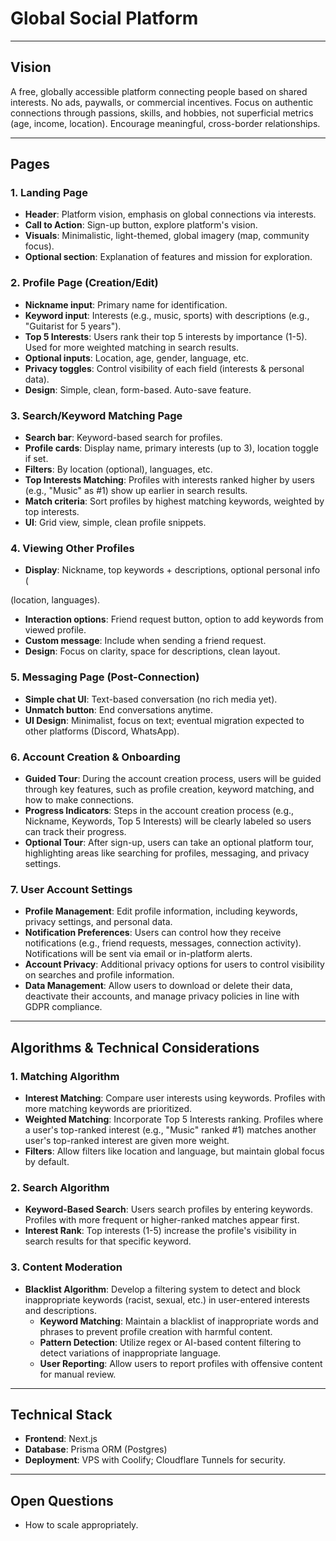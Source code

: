 # Global Social Platform

---

## Vision
A free, globally accessible platform connecting people based on shared interests. No ads, paywalls, or commercial incentives. Focus on authentic connections through passions, skills, and hobbies, not superficial metrics (age, income, location). Encourage meaningful, cross-border relationships.

---

## Pages

### 1. Landing Page
- **Header**: Platform vision, emphasis on global connections via interests.
- **Call to Action**: Sign-up button, explore platform's vision.
- **Visuals**: Minimalistic, light-themed, global imagery (map, community focus).
- **Optional section**: Explanation of features and mission for exploration.

### 2. Profile Page (Creation/Edit)
- **Nickname input**: Primary name for identification.
- **Keyword input**: Interests (e.g., music, sports) with descriptions (e.g., "Guitarist for 5 years").
- **Top 5 Interests**: Users rank their top 5 interests by importance (1-5). Used for more weighted matching in search results.
- **Optional inputs**: Location, age, gender, language, etc.
- **Privacy toggles**: Control visibility of each field (interests & personal data).
- **Design**: Simple, clean, form-based. Auto-save feature.

### 3. Search/Keyword Matching Page
- **Search bar**: Keyword-based search for profiles.
- **Profile cards**: Display name, primary interests (up to 3), location toggle if set.
- **Filters**: By location (optional), languages, etc.
- **Top Interests Matching**: Profiles with interests ranked higher by users (e.g., "Music" as #1) show up earlier in search results.
- **Match criteria**: Sort profiles by highest matching keywords, weighted by top interests.
- **UI**: Grid view, simple, clean profile snippets.

### 4. Viewing Other Profiles
- **Display**: Nickname, top keywords + descriptions, optional personal info (

(location, languages).
- **Interaction options**: Friend request button, option to add keywords from viewed profile.
- **Custom message**: Include when sending a friend request.
- **Design**: Focus on clarity, space for descriptions, clean layout.

### 5. Messaging Page (Post-Connection)
- **Simple chat UI**: Text-based conversation (no rich media yet).
- **Unmatch button**: End conversations anytime.
- **UI Design**: Minimalist, focus on text; eventual migration expected to other platforms (Discord, WhatsApp).

### 6. **Account Creation & Onboarding**
- **Guided Tour**: During the account creation process, users will be guided through key features, such as profile creation, keyword matching, and how to make connections. 
- **Progress Indicators**: Steps in the account creation process (e.g., Nickname, Keywords, Top 5 Interests) will be clearly labeled so users can track their progress.
- **Optional Tour**: After sign-up, users can take an optional platform tour, highlighting areas like searching for profiles, messaging, and privacy settings.

### 7. **User Account Settings**
- **Profile Management**: Edit profile information, including keywords, privacy settings, and personal data.
- **Notification Preferences**: Users can control how they receive notifications (e.g., friend requests, messages, connection activity). Notifications will be sent via email or in-platform alerts.
- **Account Privacy**: Additional privacy options for users to control visibility on searches and profile information.
- **Data Management**: Allow users to download or delete their data, deactivate their accounts, and manage privacy policies in line with GDPR compliance.

---

## Algorithms & Technical Considerations

### 1. Matching Algorithm
- **Interest Matching**: Compare user interests using keywords. Profiles with more matching keywords are prioritized.
- **Weighted Matching**: Incorporate Top 5 Interests ranking. Profiles where a user's top-ranked interest (e.g., "Music" ranked #1) matches another user's top-ranked interest are given more weight.
- **Filters**: Allow filters like location and language, but maintain global focus by default.

### 2. Search Algorithm
- **Keyword-Based Search**: Users search profiles by entering keywords. Profiles with more frequent or higher-ranked matches appear first.
- **Interest Rank**: Top interests (1-5) increase the profile's visibility in search results for that specific keyword.

### 3. Content Moderation
- **Blacklist Algorithm**: Develop a filtering system to detect and block inappropriate keywords (racist, sexual, etc.) in user-entered interests and descriptions.
  - **Keyword Matching**: Maintain a blacklist of inappropriate words and phrases to prevent profile creation with harmful content.
  - **Pattern Detection**: Utilize regex or AI-based content filtering to detect variations of inappropriate language.
  - **User Reporting**: Allow users to report profiles with offensive content for manual review.

---

## Technical Stack
- **Frontend**: Next.js
- **Database**: Prisma ORM (Postgres)
- **Deployment**: VPS with Coolify; Cloudflare Tunnels for security.

---

## Open Questions
- How to scale appropriately.


